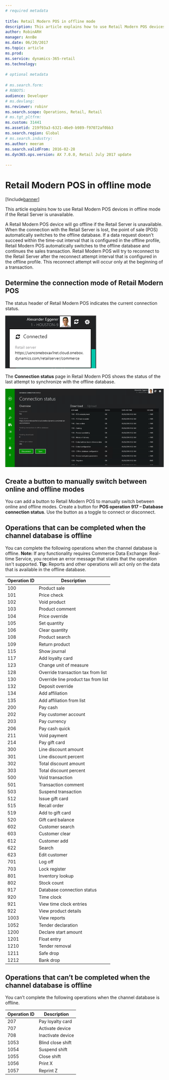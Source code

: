 ```yaml
---
# required metadata

title: Retail Modern POS in offline mode
description: This article explains how to use Retail Modern POS devices in offline mode if the Retail Server is unavailable.
author: RobinARH
manager: AnnBe
ms.date: 06/20/2017
ms.topic: article
ms.prod: 
ms.service: dynamics-365-retail
ms.technology: 

# optional metadata

# ms.search.form: 
# ROBOTS: 
audience: Developer
# ms.devlang: 
ms.reviewer: robinr
ms.search.scope: Operations, Retail, Retail
# ms.tgt_pltfrm: 
ms.custom: 31441
ms.assetid: 219f93a3-6321-46e9-b989-f97072af0bb3
ms.search.region: Global
# ms.search.industry: 
ms.author: meeram
ms.search.validFrom: 2016-02-28
ms.dyn365.ops.version: AX 7.0.0, Retail July 2017 update

---
```


# Retail Modern POS in offline mode

[!include[banner](../includes/banner.md)]


This article explains how to use Retail Modern POS devices in offline mode if the Retail Server is unavailable.

A Retail Modern POS device will go offline if the Retail Server is unavailable. When the connection with the Retail Server is lost, the point of sale (POS) automatically switches to the offline database. If a data request doesn't succeed within the time-out interval that is configured in the offline profile, Retail Modern POS automatically switches to the offline database and continues the sales transaction. Retail Modern POS will try to reconnect to the Retail Server after the reconnect attempt interval that is configured in the offline profile. This reconnect attempt will occur only at the beginning of a transaction.

## Determine the connection mode of Retail Modern POS
The status header of Retail Modern POS indicates the current connection status. 

[![connection](./media/connection.png)](./media/connection.png) 

The **Connection status** page in Retail Modern POS shows the status of the last attempt to synchronize with the offline database. 

[![connection status](./media/connection-status.png)](./media/connection-status.png)

## Create a button to manually switch between online and offline modes
You can add a button to Retail Modern POS to manually switch between online and offline modes. Create a button for **POS operation 917 – Database connection status**. Use the button as a toggle to connect or disconnect.

## Operations that can be completed when the channel database is offline
You can complete the following operations when the channel database is offline. **Note:** If any functionality requires Commerce Data Exchange: Real-time Service, you receive an error message that states that the operation isn't supported. **Tip:** Reports and other operations will act only on the data that is available in the offline database.

| Operation ID | Description                         |
|--------------|-------------------------------------|
| 100          | Product sale                        |
| 101          | Price check                         |
| 102          | Void product                        |
| 103          | Product comment                     |
| 104          | Price override                      |
| 105          | Set quantity                        |
| 106          | Clear quantity                      |
| 108          | Product search                      |
| 109          | Return product                      |
| 115          | Show journal                        |
| 117          | Add loyalty card                    |
| 123          | Change unit of measure              |
| 128          | Override transaction tax from list  |
| 130          | Override line product tax from list |
| 132          | Deposit override                    |
| 134          | Add affiliation                     |
| 135          | Add affiliation from list           |
| 200          | Pay cash                            |
| 202          | Pay customer account                |
| 203          | Pay currency                        |
| 206          | Pay cash quick                      |
| 211          | Void payment                        |
| 214          | Pay gift card                       |
| 300          | Line discount amount                |
| 301          | Line discount percent               |
| 302          | Total discount amount               |
| 303          | Total discount percent              |
| 500          | Void transaction                    |
| 501          | Transaction comment                 |
| 503          | Suspend transaction                 |
| 512          | Issue gift card                     |
| 515          | Recall order                        |
| 519          | Add to gift card                    |
| 520          | Gift card balance                   |
| 602          | Customer search                     |
| 603          | Customer clear                      |
| 612          | Customer add                        |
| 622          | Search                              |
| 623          | Edit customer                       |
| 701          | Log off                             |
| 703          | Lock register                       |
| 801          | Inventory lookup                    |
| 802          | Stock count                         |
| 917          | Database connection status          |
| 920          | Time clock                          |
| 921          | View time clock entries             |
| 922          | View product details                |
| 1003         | View reports                        |
| 1052         | Tender declaration                  |
| 1200         | Declare start amount                |
| 1201         | Float entry                         |
| 1210         | Tender removal                      |
| 1211         | Safe drop                           |
| 1212         | Bank drop                           |

## Operations that can’t be completed when the channel database is offline
You can’t complete the following operations when the channel database is offline.

| Operation ID | Description       |
|--------------|-------------------|
| 207          | Pay loyalty card  |
| 707          | Activate device   |
| 708          | Inactivate device |
| 1053         | Blind close shift |
| 1054         | Suspend shift     |
| 1055         | Close shift       |
| 1056         | Print X           |
| 1057         | Reprint Z         |





